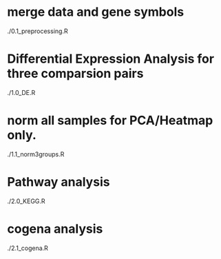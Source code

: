 
# merge data and gene symbols
./0.1_preprocessing.R  

# Differential Expression Analysis for three comparsion pairs
./1.0_DE.R 

# norm all samples for PCA/Heatmap only. 
./1.1_norm3groups.R  

# Pathway analysis
./2.0_KEGG.R

# cogena analysis
./2.1_cogena.R
